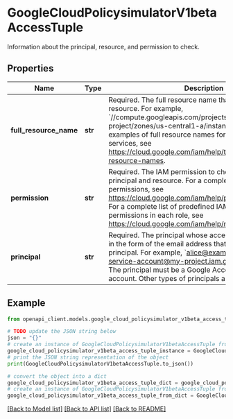 # GoogleCloudPolicysimulatorV1betaAccessTuple

Information about the principal, resource, and permission to check.

## Properties

Name | Type | Description | Notes
------------ | ------------- | ------------- | -------------
**full_resource_name** | **str** | Required. The full resource name that identifies the resource. For example, &#x60;//compute.googleapis.com/projects/my-project/zones/us-central1-a/instances/my-instance&#x60;. For examples of full resource names for Google Cloud services, see https://cloud.google.com/iam/help/troubleshooter/full-resource-names. | [optional] 
**permission** | **str** | Required. The IAM permission to check for the specified principal and resource. For a complete list of IAM permissions, see https://cloud.google.com/iam/help/permissions/reference. For a complete list of predefined IAM roles and the permissions in each role, see https://cloud.google.com/iam/help/roles/reference. | [optional] 
**principal** | **str** | Required. The principal whose access you want to check, in the form of the email address that represents that principal. For example, &#x60;alice@example.com&#x60; or &#x60;my-service-account@my-project.iam.gserviceaccount.com&#x60;. The principal must be a Google Account or a service account. Other types of principals are not supported. | [optional] 

## Example

```python
from openapi_client.models.google_cloud_policysimulator_v1beta_access_tuple import GoogleCloudPolicysimulatorV1betaAccessTuple

# TODO update the JSON string below
json = "{}"
# create an instance of GoogleCloudPolicysimulatorV1betaAccessTuple from a JSON string
google_cloud_policysimulator_v1beta_access_tuple_instance = GoogleCloudPolicysimulatorV1betaAccessTuple.from_json(json)
# print the JSON string representation of the object
print(GoogleCloudPolicysimulatorV1betaAccessTuple.to_json())

# convert the object into a dict
google_cloud_policysimulator_v1beta_access_tuple_dict = google_cloud_policysimulator_v1beta_access_tuple_instance.to_dict()
# create an instance of GoogleCloudPolicysimulatorV1betaAccessTuple from a dict
google_cloud_policysimulator_v1beta_access_tuple_from_dict = GoogleCloudPolicysimulatorV1betaAccessTuple.from_dict(google_cloud_policysimulator_v1beta_access_tuple_dict)
```
[[Back to Model list]](../README.md#documentation-for-models) [[Back to API list]](../README.md#documentation-for-api-endpoints) [[Back to README]](../README.md)


